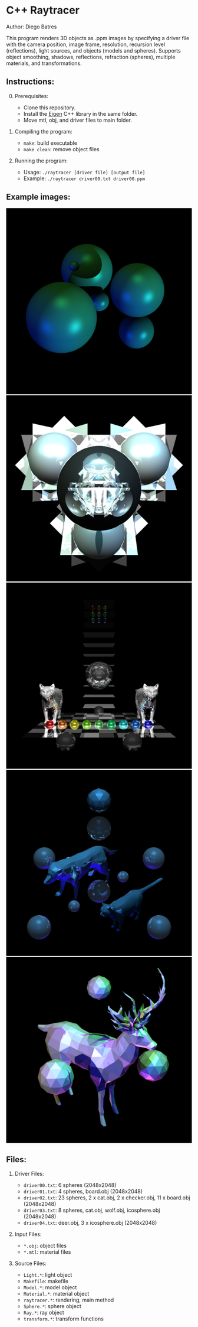 # C++ Raytracer
Author: Diego Batres

This program renders 3D objects as .ppm images by specifying a driver file with the camera position, 
image frame, resolution, recursion level (reflections), light sources, and objects (models and spheres). 
Supports object smoothing, shadows, reflections, refraction (spheres), multiple materials, and transformations.

## Instructions:

0. Prerequisites:
    - Clone this repository.
    - Install the [Eigen](http://eigen.tuxfamily.org/index.php?title=Main_Page) C++ library in the same folder.
    - Move mtl, obj, and driver files to main folder.

1. Compiling the program:

    - `make`: build executable
    - `make clean`: remove object files
    
    
2. Running the program:

    - Usage: `./raytracer [driver file] [output file]`
    - Example: `./raytracer driver00.txt driver00.ppm`
    
## Example images:
![driver00](img/driver00.png)
![driver01](img/driver01.png)
![driver02](img/driver02.png)
![driver03](img/driver03.png)
![driver01](img/driver04.png)
   
## Files:

1. Driver Files:

    - `driver00.txt`: 6 spheres (2048x2048)
    - `driver01.txt`: 4 spheres, board.obj (2048x2048)
    - `driver02.txt`: 23 spheres, 2 x cat.obj, 2 x checker.obj, 11 x board.obj (2048x2048)
	- `driver03.txt`: 8 spheres, cat.obj, wolf.obj, icosphere.obj (2048x2048)
    - `driver04.txt`: deer.obj, 3 x icosphere.obj (2048x2048)
    
2. Input Files:

    - `*.obj`: object files
    - `*.mtl`: material files

3. Source Files:

    - `Light.*`: light object
    - `Makefile`: makefile
    - `Model.*`: model object
    - `Material.*`: material object
    - `raytracer.*`: rendering, main method
    - `Sphere.*`: sphere object
	- `Ray.*`: ray object
    - `transform.*`: transform functions
